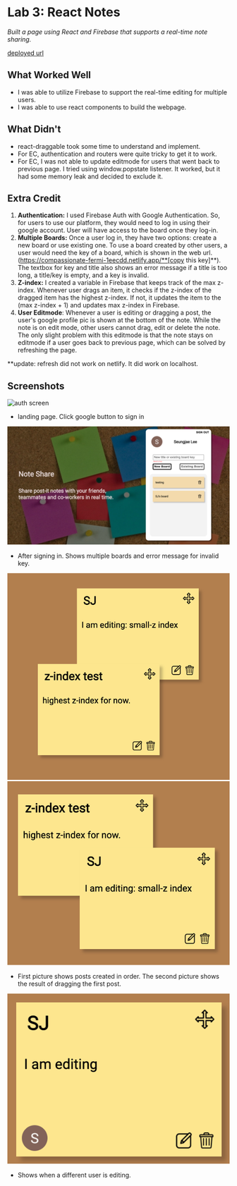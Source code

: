 # Lab 3: React Notes

*Built a page using React and Firebase that supports a real-time note sharing.*

[deployed url](https://compassionate-fermi-1eecdd.netlify.app/)


## What Worked Well
* I was able to utilize Firebase to support the real-time editing for multiple users.
* I was able to use react components to build the webpage.

## What Didn't
* react-draggable took some time to understand and implement.
* For EC, authentication and routers were quite tricky to get it to work.
* For EC, I was not able to update editmode for users that went back to previous page. I tried using window.popstate listener. It worked, but it had some memory leak and decided to exclude it. 

## Extra Credit
1. **Authentication:** I used Firebase Auth with Google Authentication. So, for users to use our platform, they would need to log in using their google account. User will have access to the board once they log-in. 
2. **Multiple Boards:** Once a user log in, they have two options: create a new board or use existing one. To use a board created by other users, a user would need the key of a board, which is shown in the web url. (https://compassionate-fermi-1eecdd.netlify.app/**[copy this key]**). The textbox for key and title also shows an error message if a title is too long, a title/key is empty, and a key is invalid.
3. **Z-index:** I created a variable in Firebase that keeps track of the max z-index. Whenever user drags an item, it checks if the z-index of the dragged item has the highest z-index. If not, it updates the item to the (max z-index + 1) and updates max z-index in Firebase.
4. **User Editmode**: Whenever a user is editing or dragging a post, the user's google profile pic is shown at the bottom of the note. While the note is on edit mode, other users cannot drag, edit or delete the note. The only slight problem with this editmode is that the note stays on editmode if a user goes back to previous page, which can be solved by refreshing the page. 

**update: refresh did not work on netlify. It did work on localhost. 

## Screenshots

![auth screen](/screenshots/auth.png)

* landing page. Click google button to sign in

![after sign in](/screenshots/multiple.png)

* After signing in. Shows multiple boards and error message for invalid key.

![before](/screenshots/zbefore.png)
![after](/screenshots/zafter.png)

* First picture shows posts created in order. The second picture shows the result of dragging the first post. 

![editmode](/screenshots/edit.png)

* Shows when a different user is editing.

